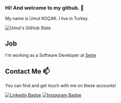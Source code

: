 ### Hi! And welcome to my github. 👋


My name is Umut KOÇAK. I live in Turkey.

![Umut's GitHub Stats](https://github-readme-stats.vercel.app/api?username=umutkocak&show_icons=true)

## Job

I'm working as a Software Developer at [Setre](http://setre.com.tr)


## Contact Me 📫

You can find and get touch with me on these accounts!

[![Linkedin Badge](https://img.shields.io/badge/umutkocak-follow%20on%20linkedin-blue?style=for-the-badge&logo=linkedin)](https://www.linkedin.com/in/umutkocak/)
[![Instagram Badge](https://img.shields.io/badge/umutkocak-follow%20on%20instagram-blue?style=for-the-badge&logo=instagram)](https://instagram.com/umutkocak15/)

